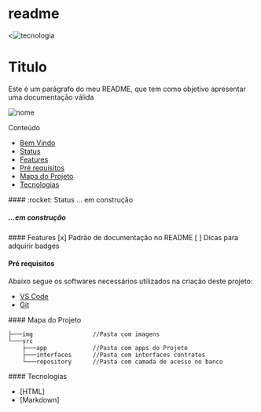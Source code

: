 # readme

<![tecnologia](./img/technology.avif)

<!-- <p align="center" width="100%">
    <img width="60%" src="./img/technology.avif">
</p> --> 

# Titulo 
<!-- ## Titulo
### Titulo
#### Titulo
##### Titulo

<h1>Titulo</h1>
<h2>Titulo</h2>
<h3>Titulo</h3>
<h4>Titulo</h4>
<h5>Titulo</h5> --> 

<!-- Este é um parágrafo do meu README, que tem como objetivo apresentar uma documentação válida  -->

<p align="left"> Este é um parágrafo do meu README, que tem como objetivo apresentar uma documentação válida </p> 

![nome](https://img.shields.io/badge/Sonarqube-5190cf?style=for-the-badge&logo=sonarqube&logoColor=white)

Conteúdo
<ul>
    <li>
        <a href="#">Bem Vindo</a>
    </li>
    <li>
        <a href="#status">Status</a>
    </li>
    <li>
        <a href="#features">Features</a>
    </li>
    <li>
        <a href="#requisitos">Pré requisitos</a>
    </li>
    <li>
        <a href="#mapaProjeto">Mapa do Projeto</a>
    </li>
     <li>
        <a href="#tecnologias">Tecnologias</a>
    </li>
    
</ul>

<p id="status"></p>
#### :rocket: Status
... em construção
<h5>...em construção</h5>


<p id="features"></p>
#### Features
[x] Padrão de documentação no README
[ ] Dicas para adquirir badges

#### Pré requisitos
<p id="requisitos"></p>
Abaixo segue os softwares necessários utilizados na criação deste projeto:

<ul>
    <li> 
        <a href="https://code.visualstudio.com/">VS Code </a>    
    </li>
    <li>
        <a href="https://git-scm.com/"> Git </a>
    </li>
</ul>

<p id="mapaProjeto"></p>
#### Mapa do Projeto

```
├───img                 //Pasta com imagens
└───src 
    ├───app             //Pasta com apps do Projeto
    ├───interfaces      //Pasta com interfaces contratos
    └───repository      //Pasta com camada de acesso no banco
```

<p id="tecnologias"></p>
#### Tecnologias

- [HTML]
- [Markdown]


